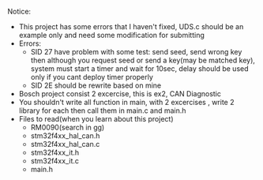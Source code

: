Notice:
- This project has some errors that I haven't fixed, UDS.c should be an example only and need some modification for submitting
- Errors:
  + SID 27 have problem with some test: send seed, send wrong key then although you request seed or send a key(may be matched key), system must start a timer and
  wait for 10sec, delay should be used only if you cant deploy timer properly
  + SID 2E should be rewrite based on mine
- Bosch project consist 2 excercise, this is ex2, CAN Diagnostic
- You shouldn't write all function in main, with 2 excercises , write 2 library for each then call them in main.c and main.h
- Files to read(when you learn about this project)
  + RM0090(search in gg)
  + stm32f4xx_hal_can.h
  + stm32f4xx_hal_can.c
  + stm32f4xx_it.h
  + stm32f4xx_it.c
  + main.h
